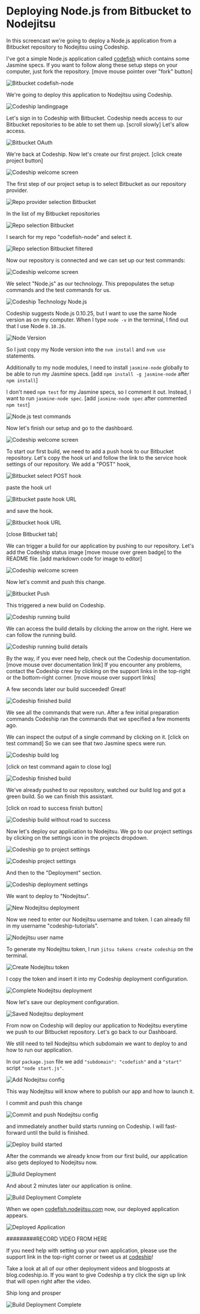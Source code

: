 












Deploying Node.js from Bitbucket to Nodejitsu
======================

In this screencast we're going to deploy a Node.js application from a Bitbucket repository to Nodejitsu using Codeship.





I've got a simple Node.js application called [codefish][codefish-repo] which contains some Jasmine specs. If you want to follow along these setup steps on your computer, just fork the repository. [move mouse pointer over "fork" button]

![Bitbucket codefish-node][screenshot-repository]





We're going to deploy this application to Nodejitsu using Codeship.

![Codeship landingpage][screenshot-codefish-landingpage]

Let's sign in to Codeship with Bitbucket. Codeship needs access to our Bitbucket repositories to be able to set them up. [scroll slowly] Let's allow access.

![Bitbucket OAuth][screenshot-oauth]

We're back at Codeship. Now let's create our first project. [click create project button]

![Codeship welcome screen][screenshot-codeship-welcome]





The first step of our project setup is to select Bitbucket as our repository provider.

![Repo provider selection Bitbucket][screenshot-repo-provider-selection]

In the list of my Bitbucket repositories

![Repo selection Bitbucket][screenshot-repo-selection]

I search for my repo "codefish-node" and select it.

![Repo selection Bitbucket filtered][screenshot-repo-selection-filtered]

Now our repository is connected and we can set up our test commands:

![Codeship welcome screen][screenshot-codeship-technology]

We select "Node.js" as our technology. This prepopulates the setup commands and the test commands for us.

![Codeship Technology Node.js][screenshot-codeship-technology-selected]





Codeship suggests Node.js 0.10.25, but I want to use the same Node version as on my computer. When I type `node -v` in the terminal, I find out that I use Node `0.10.26`.

![Node Version][screenshot-technology-version]

So I just copy my Node version into the `nvm install` and `nvm use` statements.

Additionally to my node modules, I need to install `jasmine-node` globally to be able to run my Jasmine specs. [add `npm install -g jasmine-node` after `npm install`]

I don't need `npm test` for my Jasmine specs, so I comment it out. Instead, I want to run `jasmine-node spec`. [add `jasmine-node spec` after commented `npm test`]

![Node.js test commands][screenshot-test-commands]





Now let's finish our setup and go to the dashboard.

![Codeship welcome screen][screenshot-codeship-dasboard]





To start our first build, we need to add a push hook to our Bitbucket repository. Let's copy the hook url and follow the link to the service hook settings of our repository. We add a "POST" hook,

![Bitbucket select POST hook][screenshot-select-post-hook]

paste the hook url

![Bitbucket paste hook URL][screenshot-paste-hook-url]

and save the hook.

![Bitbucket hook URL][screenshot-hook-added]

[close Bitbucket tab]





We can trigger a build for our application by pushing to our repository. Let's add the Codeship status image [move mouse over green badge] to the README file.
[add markdown code for image to editor]

![Codeship welcome screen][screenshot-codeship-image]

Now let's commit and push this change.

![Bitbucket Push][screenshot-codeship-push]

This triggered a new build on Codeship.

![Codeship running build][screenshot-first-build-running]

We can access the build details by clicking the arrow on the right. Here we can follow the running build.

![Codeship running build details][screenshot-first-build-running-details]

By the way, if you ever need help, check out the Codeship documentation. [move mouse over documentation link] If you encounter any problems, contact the Codeship crew by clicking on the support links in the top-right or the bottom-right corner. [move mouse over support links]

A few seconds later our build succeeded! Great!

![Codeship finished build][screenshot-first-build-finished]

We see all the commands that were run. After a few initial preparation commands Codeship ran the commands that we specified a few moments ago.





We can inspect the output of a single command by clicking on it.
[click on test command]
So we can see that two Jasmine specs were run.

![Codeship build log][screenshot-build-log]

[click on test command again to close log]

![Codeship finished build][screenshot-first-build-finished]





We've already pushed to our repository, watched our build log and got a green build. So we can finish this assistant.

[click on road to success finish button]

![Codeship build without road to success][screenshot-build-without-road-to-success]





Now let's deploy our application to Nodejitsu. We go to our project settings by clicking on the settings icon in the projects dropdown.

![Codeship go to project settings][screenshot-go-to-project-settings]

![Codeship project settings][screenshot-project-settings]

And then to the "Deployment" section.

![Codeship deployment settings][screenshot-deployment-settings]

We want to deploy to "Nodejitsu".

![New Nodejitsu deployment][screenshot-new-deployment]





Now we need to enter our Nodejitsu username and token. I can already fill in my username "codeship-tutorials".

![Nodejitsu user name][screenshot-deployment-username]

To generate my Nodejitsu token, I run `jitsu tokens create codeship` on the terminal.

![Create Nodejitsu token][screenshot-create-deployment-token]

I copy the token and insert it into my Codeship deployment configuration.





![Complete Nodejitsu deployment][screenshot-complete-deployment]

Now let's save our deployment configuration.

![Saved Nodejitsu deployment][screenshot-saved-deployment]

From now on Codeship will deploy our application to Nodejitsu everytime we push to our Bitbucket repository.
Let's go back to our Dashboard.





We still need to tell Nodejitsu which subdomain we want to deploy to and how to run our application.

In our `package.json` file we add `"subdomain": "codefish"` and a `"start"` script `"node start.js"`.

![Add Nodejitsu config][screenshot-add-deployment-config]

This way Nodejitsu will know where to publish our app and how to launch it.

I commit and push this change

![Commit and push Nodejitsu config][screenshot-commit-and-push-deployment-config]





and immediately another build starts running on Codeship. I will fast-forward until the build is finished.

![Deploy build started][screenshot-deploy-build-started]

After the commands we already know from our first build, our application also gets deployed to Nodejitsu now.

![Build Deployment][screenshot-build-deployment]

And about 2 minutes later our application is online.

![Build Deployment Complete][screenshot-build-deployment-complete]





When we open [codefish.nodejitsu.com][codefish-live] now, our deployed application appears.

![Deployed Application][screenshot-deployed-application]

#########RECORD VIDEO FROM HERE

If you need help with setting up your own application, please use the support link in the top-right corner or tweet us at [codeship][codeship-twitter]!

Take a look at all of our other deployment videos and blogposts at blog.codeship.io.
If you want to give Codeship a try click the sign up link that will open right after the video.

Ship long and prosper

![Build Deployment Complete][screenshot-build-deployment-complete]



 [codeship]: https://www.codeship.io/
 [codeship-twitter]: http://www.twitter.com/codeship
 
 [codefish-repo]: https://bitbucket.org/codeship-tutorials/codefish-node
 
 
 [codefish-live]: http://codefish.nodejitsu.com
 
 [screenshot-repository]: https://github.com/codeship/screencast-storyboards/tree/node-bitbucket-nodejitsu/screenshots/bitbucket/codefish-node/repository.png
 [screenshot-codefish-landingpage]: https://github.com/codeship/screencast-storyboards/tree/node-bitbucket-nodejitsu/screenshots/codeship-landingpage.png
 [screenshot-oauth]: https://github.com/codeship/screencast-storyboards/tree/node-bitbucket-nodejitsu/screenshots/bitbucket/oauth.png
 [screenshot-codeship-welcome]: https://github.com/codeship/screencast-storyboards/tree/node-bitbucket-nodejitsu/screenshots/codeship-welcome.png
 [screenshot-repo-provider-selection]: https://github.com/codeship/screencast-storyboards/tree/node-bitbucket-nodejitsu/screenshots/bitbucket/repo-provider-selection.png
 [screenshot-repo-selection]: https://github.com/codeship/screencast-storyboards/tree/node-bitbucket-nodejitsu/screenshots/repo-selection.png
 [screenshot-repo-selection-filtered]: https://github.com/codeship/screencast-storyboards/tree/node-bitbucket-nodejitsu/screenshots/node/codefish-node-selection-filtered.png
 [screenshot-codeship-technology]: https://github.com/codeship/screencast-storyboards/tree/node-bitbucket-nodejitsu/screenshots/codeship-technology.png
 [screenshot-codeship-technology-selected]: https://github.com/codeship/screencast-storyboards/tree/node-bitbucket-nodejitsu/screenshots/node/codeship-technology.png
 [screenshot-technology-version]: https://github.com/codeship/screencast-storyboards/tree/node-bitbucket-nodejitsu/screenshots/node/technology-version.png
 [screenshot-test-commands]: https://github.com/codeship/screencast-storyboards/tree/node-bitbucket-nodejitsu/screenshots/node/test-commands.png
 [screenshot-codeship-dasboard]: https://github.com/codeship/screencast-storyboards/tree/node-bitbucket-nodejitsu/screenshots/bitbucket/codefish-node/codeship-dashboard.png
 [screenshot-codeship-image]: https://github.com/codeship/screencast-storyboards/tree/node-bitbucket-nodejitsu/screenshots/node/codeship-image.png
 [screenshot-codeship-push]: https://github.com/codeship/screencast-storyboards/tree/node-bitbucket-nodejitsu/screenshots/bitbucket/codefish-node/push.png
 [screenshot-first-build-running]: https://github.com/codeship/screencast-storyboards/tree/node-bitbucket-nodejitsu/screenshots/node/first-build-running.png
 [screenshot-first-build-running-details]: https://github.com/codeship/screencast-storyboards/tree/node-bitbucket-nodejitsu/screenshots/bitbucket/codefish-node/first-build-running-details.png
 [screenshot-first-build-finished]: https://github.com/codeship/screencast-storyboards/tree/node-bitbucket-nodejitsu/screenshots/bitbucket/codefish-node/first-build-finished.png
 [screenshot-build-log]: https://github.com/codeship/screencast-storyboards/tree/node-bitbucket-nodejitsu/screenshots/bitbucket/codefish-node/build-log.png
 [screenshot-build-without-road-to-success]: https://github.com/codeship/screencast-storyboards/tree/node-bitbucket-nodejitsu/screenshots/bitbucket/codefish-node/build-without-road-to-success.png
 [screenshot-go-to-project-settings]: https://github.com/codeship/screencast-storyboards/tree/node-bitbucket-nodejitsu/screenshots/bitbucket/codefish-node/go-to-project-settings.png
 [screenshot-project-settings]: https://github.com/codeship/screencast-storyboards/tree/node-bitbucket-nodejitsu/screenshots/node/project-settings.png
 [screenshot-deployment-settings]: https://github.com/codeship/screencast-storyboards/tree/node-bitbucket-nodejitsu/screenshots/node/deployment-settings.png
 [screenshot-new-deployment]: https://github.com/codeship/screencast-storyboards/tree/node-bitbucket-nodejitsu/screenshots/node/nodejitsu/new-deployment.png
 [screenshot-heroku-apps]: https://github.com/codeship/screencast-storyboards/tree/node-bitbucket-nodejitsu/screenshots/nodejitsu/heroku-apps.png
 [screenshot-create-heroku-app]: https://github.com/codeship/screencast-storyboards/tree/node-bitbucket-nodejitsu/screenshots/nodejitsu/create-heroku-app.png
 [screenshot-heroku-app-created]: https://github.com/codeship/screencast-storyboards/tree/node-bitbucket-nodejitsu/screenshots/nodejitsu/heroku-app-created.png
 [screenshot-heroku-deployment-name]: https://github.com/codeship/screencast-storyboards/tree/node-bitbucket-nodejitsu/screenshots/node/nodejitsu/heroku-deployment-name.png
 [screenshot-show-api-key]: https://github.com/codeship/screencast-storyboards/tree/node-bitbucket-nodejitsu/screenshots/nodejitsu/show-api-key.png
 [screenshot-complete-deployment]: https://github.com/codeship/screencast-storyboards/tree/node-bitbucket-nodejitsu/screenshots/node/nodejitsu/complete-deployment.png
 [screenshot-saved-deployment]: https://github.com/codeship/screencast-storyboards/tree/node-bitbucket-nodejitsu/screenshots/node/nodejitsu/saved-deployment.png
 [screenshot-added-paragraph]: https://github.com/codeship/screencast-storyboards/tree/node-bitbucket-nodejitsu/screenshots/node/added-paragraph.png
 [screenshot-commit-and-push-paragraph]: https://github.com/codeship/screencast-storyboards/tree/node-bitbucket-nodejitsu/screenshots/bitbucket/node/commit-and-push-paragraph.png
 [screenshot-deploy-build-started]: https://github.com/codeship/screencast-storyboards/tree/node-bitbucket-nodejitsu/screenshots/node/nodejitsu/deploy-build-started.png
 [screenshot-build-deployment]: https://github.com/codeship/screencast-storyboards/tree/node-bitbucket-nodejitsu/screenshots/node/nodejitsu/build-deployment.png
 [screenshot-build-deployment-complete]: https://github.com/codeship/screencast-storyboards/tree/node-bitbucket-nodejitsu/screenshots/node/nodejitsu/build-deployment-complete.png
 [screenshot-deployed-application]: https://github.com/codeship/screencast-storyboards/tree/node-bitbucket-nodejitsu/screenshots/node/nodejitsu/deployed-application.png
 [screenshot-select-post-hook]: https://github.com/codeship/screencast-storyboards/tree/node-bitbucket-nodejitsu/screenshots/bitbucket/codefish-node/select-post-hook.png
 [screenshot-paste-hook-url]: https://github.com/codeship/screencast-storyboards/tree/node-bitbucket-nodejitsu/screenshots/bitbucket/codefish-node/paste-hook-url.png
 [screenshot-hook-added]: https://github.com/codeship/screencast-storyboards/tree/node-bitbucket-nodejitsu/screenshots/bitbucket/codefish-node/hook-added.png
 [screenshot-deployment-username]: https://github.com/codeship/screencast-storyboards/tree/node-bitbucket-nodejitsu/screenshots/node/nodejitsu/username.png
 [screenshot-create-deployment-token]: https://github.com/codeship/screencast-storyboards/tree/node-bitbucket-nodejitsu/screenshots/node/nodejitsu/create-token.png
 [screenshot-add-deployment-config]: https://github.com/codeship/screencast-storyboards/tree/node-bitbucket-nodejitsu/screenshots/nodejitsu/add-config.png
 [screenshot-commit-and-push-deployment-config]: https://github.com/codeship/screencast-storyboards/tree/node-bitbucket-nodejitsu/screenshots/bitbucket/codefish-node/nodejitsu/commit-and-push-deployment-config.png
 [screenshot-dotcloud-api-key]: https://github.com/codeship/screencast-storyboards/tree/node-bitbucket-nodejitsu/screenshots/nodejitsu/api-key.png
 [screenshot-dotcloud-deployment-api-key]: https://github.com/codeship/screencast-storyboards/tree/node-bitbucket-nodejitsu/screenshots/node/nodejitsu/deployment-api-key.png
 [screenshot-dotcloud-yml]: https://github.com/codeship/screencast-storyboards/tree/node-bitbucket-nodejitsu/screenshots/node/nodejitsu/dotcloud-yml.png
 [screenshot-dotcloud-wsgi-py]: https://github.com/codeship/screencast-storyboards/tree/node-bitbucket-nodejitsu/screenshots/node/nodejitsu/wsgi-py.png
 [screenshot-deployment-documentation-page]: https://github.com/codeship/screencast-storyboards/tree/node-bitbucket-nodejitsu/screenshots/node/nodejitsu/documentation-page.png
 [screenshot-empty-deployment]: https://github.com/codeship/screencast-storyboards/tree/node-bitbucket-nodejitsu/screenshots/node/nodejitsu/empty-deployment.png
 [screenshot-deployment-home-page]: https://github.com/codeship/screencast-storyboards/tree/node-bitbucket-nodejitsu/screenshots/nodejitsu/home-page.png
 [screenshot-new-deployment-app]: https://github.com/codeship/screencast-storyboards/tree/node-bitbucket-nodejitsu/screenshots/node/nodejitsu/new-deployment-app.png
 [screenshot-deployment-oauth]: https://github.com/codeship/screencast-storyboards/tree/node-bitbucket-nodejitsu/screenshots/nodejitsu/oauth.png
 [screenshot-app-yml]: https://github.com/codeship/screencast-storyboards/tree/node-bitbucket-nodejitsu/screenshots/node/nodejitsu/app-yml.png
 [screenshot-install-tool]: https://github.com/codeship/screencast-storyboards/tree/node-bitbucket-nodejitsu/screenshots/nodejitsu/install-tool.png
 [screenshot-sign-in-to-deployment]: https://github.com/codeship/screencast-storyboards/tree/node-bitbucket-nodejitsu/screenshots/nodejitsu/sign-in-to-deployment.png
 [screenshot-create-api-token]: https://github.com/codeship/screencast-storyboards/tree/node-bitbucket-nodejitsu/screenshots/nodejitsu/create-api-token.png
 [screenshot-insert-api-token]: https://github.com/codeship/screencast-storyboards/tree/node-bitbucket-nodejitsu/screenshots/nodejitsu/insert-api-token.png
 [screenshot-look-up-url]: https://github.com/codeship/screencast-storyboards/tree/node-bitbucket-nodejitsu/screenshots/nodejitsu/look-up-url.png

